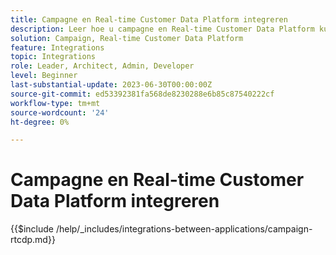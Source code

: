 ```yaml
---
title: Campagne en Real-time Customer Data Platform integreren
description: Leer hoe u campagne en Real-time Customer Data Platform kunt integreren.
solution: Campaign, Real-time Customer Data Platform
feature: Integrations
topic: Integrations
role: Leader, Architect, Admin, Developer
level: Beginner
last-substantial-update: 2023-06-30T00:00:00Z
source-git-commit: ed53392381fa568de8230288e6b85c87540222cf
workflow-type: tm+mt
source-wordcount: '24'
ht-degree: 0%

---
```



# Campagne en Real-time Customer Data Platform integreren

{{$include /help/_includes/integrations-between-applications/campaign-rtcdp.md}}
